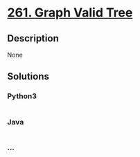 # [261. Graph Valid Tree](https://leetcode.com/problems/graph-valid-tree)

## Description
None


## Solutions


### Python3

```python

```

### Java

```java

```

### ...
```

```
